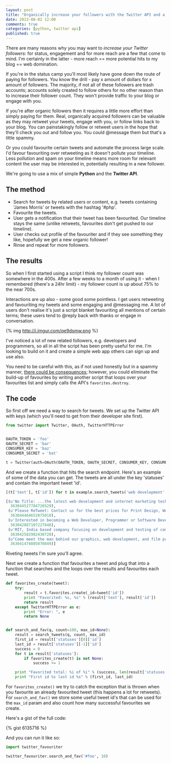 ```yaml
---
layout: post
title: "Organically increase your followers with the Twitter API and a little Python"
date: 2013-08-02 12:00
comments: true
categories: [python, twitter api]
published: true
---
```

There are many reasons why you may want to *increase your Twitter followers*: for status, engagement and for more reach are a few that come to mind.  I'm certainly in the latter - more reach == more potential hits to my blog == web domination.

If you're in the status camp you'll most likely have gone down the route of paying for followers.  You know the drill - pay x amount of dollars for x amount of followers.  The majority, if not all of these followers are trash accounts; accounts solely created to follow others for no other reason than to increase their follower count.  They won't provide traffic to your blog or engage with you.

If you're after organic followers then it requires a little more effort than simply paying for them.  Real, organically acquired followers can be valuable as they may retweet your tweets, engage with you, or follow links back to your blog.  You can painstakingly follow or retweet users in the hope that they'll check you out and follow you.  You could @message them but that's a little spammy.  

Or you could favourite certain tweets and automate the process large scale.  I'd favour favouriting over retweeting as it doesn't pollute your timeline.  Less pollution and spam on your timeline means more room for relevant content the user may be interested in, potentially resulting in a new follower.

We're going to use a mix of simple **Python** and the **Twitter API**.

## The method

- Search for tweets by related users or content, e.g. tweets containing 'James Morris' or tweets with the hashtag '#php'.
- Favourite the tweets.
- User gets a notification that their tweet has been favourited.  Our timeline stays the same (unlike retweets, favourites don't get pushed to our timeline).
- User checks out profile of the favouriter and if they see something they like, hopefully we get a new organic follower!
- Rinse and repeat for more followers.

## The results

So when I first started using a script I think my follower count was somewhere in the 400s.  After a few weeks to a month of using it - when I remembered (there's a 24hr limit) - my follower count is up about 75% to the near 700s.

Interactions are up also - some good some pointless.  I get users retweeting and favouriting my tweets and some engaging and @messaging me.  A lot of users don't realise it's just a script blanket favouriting all mentions of certain terms; these users tend to @reply back with thanks or engage in conversation.

{% img http://i.imgur.com/qe9dsmw.png %}

I've noticed a lot of new related followers, e.g. developers and programmers, so all in all the script has been pretty useful for me.  I'm looking to build on it and create a simple web app others can sign up and use also.

You need to be careful with this, as if not used honestly but in a spammy manner, [there could be consequences](http://socialtimes.com/favoriting-tweets-bad-twitter-strategy_b131137); however, you could eliminate the build-up of favourites by writing another script that loops over your favourites list and simply calls the API's `favorites.destroy`.

## The code

So first off we need a way to search for tweets.  We set up the Twitter API with keys (which you'll need to get from their developer site first).

``` python
from twitter import Twitter, OAuth, TwitterHTTPError


OAUTH_TOKEN = 'foo'
OAUTH_SECRET = 'bar'
CONSUMER_KEY = 'baz'
CONSUMER_SECRET = 'bat'

t = Twitter(auth=OAuth(OAUTH_TOKEN, OAUTH_SECRET, CONSUMER_KEY, CONSUMER_SECRET))
```

And we create a function that hits the search endpoint.  Here's an example of some of the data you can get.  The tweets are all under the key 'statuses' and contain the important tweet 'id'.

``` python
[(t['text'], t['id']) for t in example.search_tweets('web development', 5)['statuses']]

[(u'No Title: ...the latest web development and internet marketing techniques adopted nowadays.articles play a ver... http://t.co/INHI5uPfWM',
  363044527784726529),
 (u'Please ReTweet: Contact us for the best prices for Print Design, Web Design &amp;amp;amp; Development.',
  363044464652075010),
 (u'Interested in becoming a Web Developer, Programmer or Software Developer? Check out our Development Professsional Programme...',
  363042887107227648),
 (u'MIT, India based company focusing on development and testing of commercial software products. Web application, web software,desktop apps etc',
  363042582982430720),
 (u"Come meet the man behind our graphics, web development, and film projects! Jarrod Bruner's Employee Spotlight: http://t.co/OohMVtRaEp",
  363041474885070849)]
```

Riveting tweets I'm sure you'll agree.

Next we create a function that favourites a tweet and plug that into a function that searches and the loops over the results and favourites each tweet.

``` python
def favorites_create(tweet):
    try:
        result = t.favorites.create(_id=tweet['id'])
        print "Favorited: %s, %s" % (result['text'], result['id'])
        return result
    except TwitterHTTPError as e:
        print "Error: ", e
        return None


def search_and_fav(q, count=100, max_id=None):
    result = search_tweets(q, count, max_id)
    first_id = result['statuses'][0]['id']
    last_id = result['statuses'][-1]['id']
    success = 0
    for t in result['statuses']:
        if favorites_create(t) is not None:
            success += 1

    print "Favorited total: %i of %i" % (success, len(result['statuses']))
    print "First id %s last id %s" % (first_id, last_id)
```

For `favorites_create()` we try to catch the exception that is thrown when you favourite an already favourited tweet (this happens a lot for retweets).  For `search_and_fav()` we store some useful tweet id's that can be used for the `max_id` param and also count how many successful favourites we create.

Here's a gist of the full code:

{% gist 6135716 %}

And you can run it like so:

``` python
import twitter_favouriter

twitter_favouriter.search_and_fav('#foo', 10)
```